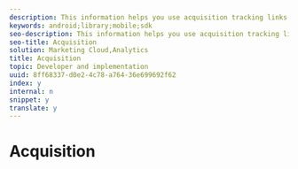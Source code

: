 ```yaml
---
description: This information helps you use acquisition tracking links in your Android apps.
keywords: android;library;mobile;sdk
seo-description: This information helps you use acquisition tracking links in your Android apps.
seo-title: Acquisition
solution: Marketing Cloud,Analytics
title: Acquisition
topic: Developer and implementation
uuid: 8ff68337-d0e2-4c78-a764-36e699692f62
index: y
internal: n
snippet: y
translate: y
---
```


# Acquisition

